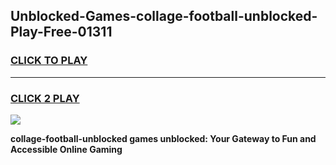 
## Unblocked-Games-collage-football-unblocked-Play-Free-01311
<h3>
<a href="https://premium76.site?title=collage-football-unblocked&ref=18A1">CLICK TO PLAY</a></h3>
<hr>

<h3>
<a href="https://premium76.site?title=collage-football-unblocked&ref=18A1">CLICK 2 PLAY</a>
  
</h3>

<a href="https://premium76.site?title=collage-football-unblocked&ref=18A1"><img src="https://clearcache.store/games.png"></a>


**collage-football-unblocked games unblocked: Your Gateway to Fun and Accessible Online Gaming**
